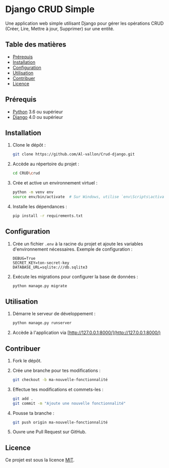 
# Django CRUD Simple

Une application web simple utilisant Django pour gérer les opérations CRUD (Créer, Lire, Mettre à jour, Supprimer) sur une entité.

## Table des matières

- [Prérequis](#prérequis)
- [Installation](#installation)
- [Configuration](#configuration)
- [Utilisation](#utilisation)
- [Contribuer](#contribuer)
- [Licence](#licence)

## Prérequis

- [Python](https://www.python.org/downloads/) 3.6 ou supérieur
- [Django](https://www.djangoproject.com/) 4.0 ou supérieur

## Installation

1. Clone le dépôt :

    ```bash
    git clone https://github.com/Al-vallon/Crud-django.git
    ```

2. Accède au répertoire du projet :

    ```bash
    cd CRUD\crud
    ```

3. Crée et active un environnement virtuel :

    ```bash
    python -m venv env
    source env/bin/activate  # Sur Windows, utilise `env\Scripts\activate`
    ```

4. Installe les dépendances :

    ```bash
    pip install -r requirements.txt
    ```

## Configuration

1. Crée un fichier `.env` à la racine du projet et ajoute les variables d'environnement nécessaires. Exemple de configuration :

    ```
    DEBUG=True
    SECRET_KEY=ton-secret-key
    DATABASE_URL=sqlite:///db.sqlite3
    ```

2. Exécute les migrations pour configurer la base de données :

    ```bash
    python manage.py migrate
    ```

## Utilisation

1. Démarre le serveur de développement :

    ```bash
    python manage.py runserver
    ```

2. Accède à l'application via [http://127.0.0.1:8000/](http://127.0.0.1:8000/)

## Contribuer

1. Fork le dépôt.
2. Crée une branche pour tes modifications :

    ```bash
    git checkout -b ma-nouvelle-fonctionnalité
    ```

3. Effectue tes modifications et commets-les :

    ```bash
    git add .
    git commit -m "Ajoute une nouvelle fonctionnalité"
    ```

4. Pousse ta branche :

    ```bash
    git push origin ma-nouvelle-fonctionnalité
    ```

5. Ouvre une Pull Request sur GitHub.

## Licence

Ce projet est sous la licence [MIT](LICENSE).


